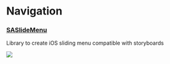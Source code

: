 # Navigation 

### [SASlideMenu](https://github.com/stefanoa/SASlideMenu)
Library to create iOS sliding menu compatible with storyboards

![](https://raw.github.com/stefanoa/SASlideMenu/master/SASlideMenu/Screenshot-Dynamic-Menu.png)
